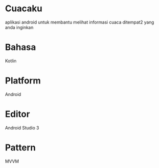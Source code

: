 # Cuacaku
aplikasi android untuk membantu melihat informasi cuaca ditempat2 yang anda inginkan

# Bahasa
Kotlin

# Platform
Android

# Editor
Android Studio 3

# Pattern
MVVM
